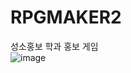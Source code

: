 # RPGMAKER2
성소홍보 학과 홍보 게임<br>
![image](https://user-images.githubusercontent.com/88234731/192283005-ab126bd9-0032-430d-bce3-e5d89826d68f.png)

